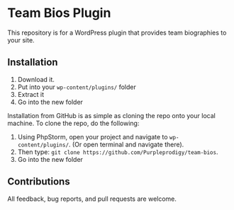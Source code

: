 # Team Bios Plugin

This repository is for a WordPress plugin that provides team biographies to your site. 

## Installation

1. Download it.
2. Put into your `wp-content/plugins/` folder
3. Extract it
4. Go into the new folder

Installation from GitHub is as simple as cloning the repo onto your local machine.  To clone the repo, do the following:

1. Using PhpStorm, open your project and navigate to `wp-content/plugins/`. (Or open terminal and navigate there).
2. Then type: `git clone https://github.com/Purpleprodigy/team-bios`.
3. Go into the new folder

## Contributions

All feedback, bug reports, and pull requests are welcome.